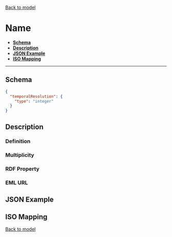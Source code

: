 [Back to model](_base.md)

# Name

- **[Schema](#schema)**
- **[Description](#description)**
- **[JSON Example](#json-example)**
- **[ISO Mapping](#iso-mapping)**
---
## Schema
```json
{
  "temporalResolution": {
    "type": "integer"
  }
}
```
## Description
### Definition
### Multiplicity
### RDF Property
### EML URL

## JSON Example
## ISO Mapping

[Back to model](_base.md)